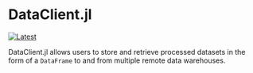 # DataClient.jl
[![Latest](https://img.shields.io/badge/docs-latest-blue.svg)](https://invenia.pages.invenia.ca/Datafeeds/DataClient.jl/)

DataClient.jl allows users to store and retrieve processed datasets in the form of a `DataFrame` to and from multiple remote data warehouses.



